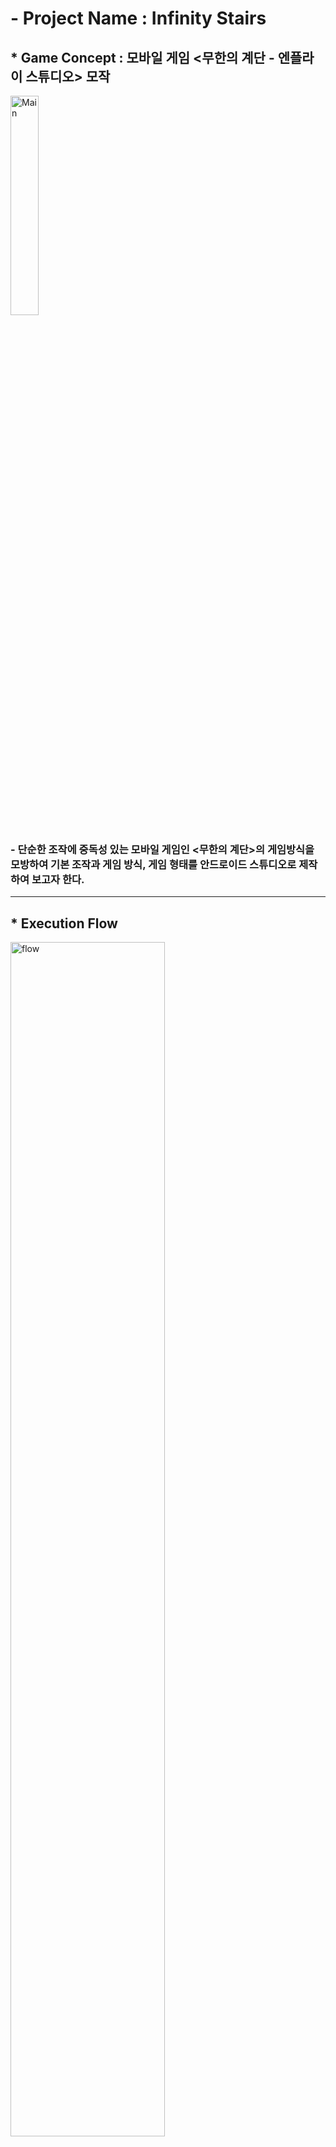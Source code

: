 # - Project Name : Infinity Stairs

## * Game Concept : 모바일 게임 <무한의 계단 - 엔플라이 스튜디오> 모작   
<img src="https://user-images.githubusercontent.com/70671442/229702605-3cbbefd3-aa3a-48f5-a515-1d0762d127c7.png" width="30%" height="30%" title="main image" alt="Main"></img><br/>
### - 단순한 조작에 중독성 있는 모바일 게임인 <무한의 계단>의 게임방식을 모방하여 기본 조작과 게임 방식, 게임 형태를 안드로이드 스튜디오로 제작하여 보고자 한다. 
---
## * Execution Flow
<img src="https://user-images.githubusercontent.com/70671442/232707679-089313ff-90a1-4665-9e82-0ea69b93e05a.png" width="70%" height="70%" title="flow" alt="flow"></img><br/>   
### < 좌측 이미지 - 메인 화면 / 우측 이미지 - 게임 진행 화면 >
### - 게임 진행 흐름 & 방식

![image](https://user-images.githubusercontent.com/70671442/229702833-1eeff66a-b75c-45a2-9e01-9af3eca4b0e2.png)

---
## - Development Schedule
![image](https://user-images.githubusercontent.com/70671442/229702883-6c871e23-2624-4b7f-a195-2a4113d42aa5.png)
